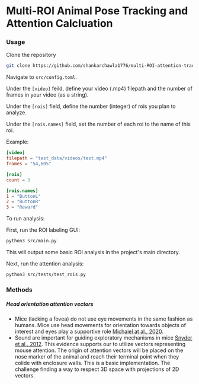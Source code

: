 # Multi-ROI Animal Pose Tracking and Attention Calcluation


### Usage 

Clone the repository
```zsh
git clone https://github.com/shankarchawla1776/multi-ROI-attention-tracking.git
```

Navigate to ```src/config.toml```. 

Under the ```[video]``` feild, define your video (.mp4) filepath and the number of frames in your video (as a string).

Under the ```[rois]``` field, define the number (integer) of rois you plan to analyze. 

Under the ```[rois.names]``` field, set the number of each roi to the name of this roi. 

Example: 

```toml
[video]
filepath = "test_data/videos/test.mp4"
frames = "54,605"

[rois]
count = 3

[rois.names]
1 = "ButtonL"
2 = "ButtonR"
3 = "Reward"
```

To run analysis:

First, run the ROI labeling GUI:

```zsh
python3 src/main.py
```
This will output some basic ROI analysis in the project's main directory. 

Next, run the attention analysis: 
```zsh
python3 src/tests/test_rois.py
```

### Methods 
##### Head orientation attention vectors
- Mice (lacking a fovea) do not use eye movements in the same fashion as humans. Mice use head movements for orientation towards objects of interest and eyes play a supportive role [Michaiel at al., 2020](https://elifesciences.org/articles/57458). 
- Sound are important for guiding exploratory mechanisms in mice [Snyder et al., 2012](https://www.ncbi.nlm.nih.gov/pmc/articles/PMC3273855/).
This evidence supports our to utilize vectors representing mouse attention. The origin of attention vectors will be placed on the nose marker of the animal and reach their terminal point when they colide with enclosure walls. This is a basic implementation. The challenge finding a way to respect 3D space with projections of 2D vectors. 
